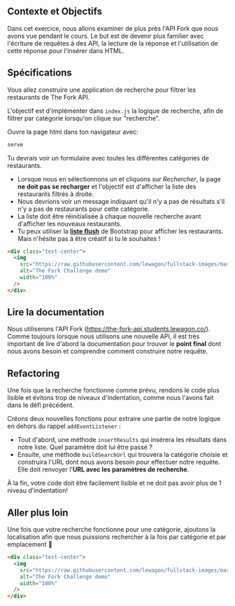 ## Contexte et Objectifs

Dans cet exercice, nous allons examiner de plus près l'API Fork que nous avons vue pendant le cours. Le but est de devenir plus familier avec l'écriture de requêtes à des API, la lecture de la réponse et l'utilisation de cette réponse pour l'insérer dans HTML.

## Spécifications

Vous allez construire une application de recherche pour filtrer les restaurants de The Fork API.

L'objectif est d'implémenter dans `index.js` la logique de recherche, afin de filtrer par catégorie lorsqu'on clique sur "recherche".

Ouvre la page html dans ton navigateur avec:

```bash
serve
```

Tu devrais voir un formulaire avec toutes les différentes catégories de restaurants.

- Lorsque nous en sélectionnons un et cliquons sur _Rechercher_, la page **ne doit pas se recharger** et l'objectif est d'afficher la liste des restaurants filtrés à droite.
- Nous devrions voir un message indiquant qu'il n'y a pas de résultats s'il n'y a pas de restaurants pour cette catégorie.
- La liste doit être réinitialisée à chaque nouvelle recherche avant d'afficher les nouveaux restaurants.
- Tu peux utiliser la [**liste flush**](https://getbootstrap.com/docs/5.2/components/list-group/#flush) de Bootstrap pour afficher les restaurants. Mais n'hésite pas à être créatif si tu le souhaites !

```html
<div class="text-center">
  <img
    src="https://raw.githubusercontent.com/lewagon/fullstack-images/master/frontend/the-fork-challenge-1.png"
    alt="The Fork Challenge demo"
    width="100%"
  />
</div>
```

## Lire la documentation

Nous utiliserons l'API Fork (https://the-fork-api.students.lewagon.co/). Comme toujours lorsque nous utilisons une nouvelle API, il est très important de lire d'abord la documentation pour trouver le **point final** dont nous avons besoin et comprendre comment construire notre requête.

## Refactoring

Une fois que la recherche fonctionne comme prévu, rendons le code plus lisible et évitons trop de niveaux d'indentation, comme nous l'avons fait dans le défi précédent.

Créons deux nouvelles fonctions pour extraire une partie de notre logique en dehors du rappel `addEventListener` :

- Tout d'abord, une méthode `insertResults` qui insérera les résultats dans notre liste. Quel paramètre doit lui être passé ?
- Ensuite, une méthode `buildSearchUrl` qui trouvera la catégorie choisie et construira l'URL dont nous avons besoin pour effectuer notre requête. Elle doit renvoyer l'**URL avec les paramètres de recherche**.

À la fin, votre code doit être facilement lisible et ne doit pas avoir plus de 1 niveau d'indentation!

## Aller plus loin

Une fois que votre recherche fonctionne pour une catégorie, ajoutons la localisation afin que nous puissions rechercher à la fois par catégorie et par emplacement 🎉

```html
<div class="text-center">
  <img
    src="https://raw.githubusercontent.com/lewagon/fullstack-images/master/frontend/the-fork-challenge-2.png"
    alt="The Fork Challenge demo"
    width="100%"
  />
</div>
```
